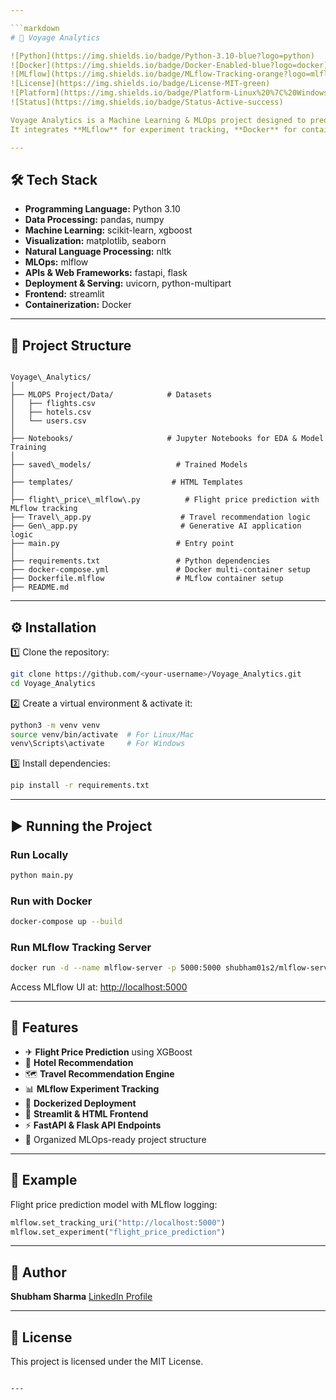 ```yaml
---

```markdown
# 🚀 Voyage Analytics  

![Python](https://img.shields.io/badge/Python-3.10-blue?logo=python)
![Docker](https://img.shields.io/badge/Docker-Enabled-blue?logo=docker)
![MLflow](https://img.shields.io/badge/MLflow-Tracking-orange?logo=mlflow)
![License](https://img.shields.io/badge/License-MIT-green)
![Platform](https://img.shields.io/badge/Platform-Linux%20%7C%20Windows-lightgrey)
![Status](https://img.shields.io/badge/Status-Active-success)

Voyage Analytics is a Machine Learning & MLOps project designed to predict flight prices, recommend travel options, and classify travel-related data using advanced ML models.  
It integrates **MLflow** for experiment tracking, **Docker** for containerization, and provides both **REST API** (FastAPI/Flask) and **Streamlit** interfaces for user interaction.

---
```


## 🛠 Tech Stack

- **Programming Language:** Python 3.10  
- **Data Processing:** pandas, numpy  
- **Machine Learning:** scikit-learn, xgboost  
- **Visualization:** matplotlib, seaborn  
- **Natural Language Processing:** nltk  
- **MLOps:** mlflow  
- **APIs & Web Frameworks:** fastapi, flask  
- **Deployment & Serving:** uvicorn, python-multipart  
- **Frontend:** streamlit  
- **Containerization:** Docker  

---

## 📂 Project Structure

```

Voyage\_Analytics/
│
├── MLOPS Project/Data/            # Datasets
│   ├── flights.csv
│   ├── hotels.csv
│   └── users.csv
│
├── Notebooks/                     # Jupyter Notebooks for EDA & Model Training
│
├── saved\_models/                   # Trained Models
│
├── templates/                      # HTML Templates
│
├── flight\_price\_mlflow\.py          # Flight price prediction with MLflow tracking
├── Travel\_app.py                    # Travel recommendation logic
├── Gen\_app.py                       # Generative AI application logic
├── main.py                          # Entry point
│
├── requirements.txt                 # Python dependencies
├── docker-compose.yml               # Docker multi-container setup
├── Dockerfile.mlflow                # MLflow container setup
├── README.md

````

---

## ⚙️ Installation

1️⃣ Clone the repository:  
```bash
git clone https://github.com/<your-username>/Voyage_Analytics.git
cd Voyage_Analytics
````

2️⃣ Create a virtual environment & activate it:

```bash
python3 -m venv venv
source venv/bin/activate  # For Linux/Mac
venv\Scripts\activate     # For Windows
```

3️⃣ Install dependencies:

```bash
pip install -r requirements.txt
```

---

## ▶️ Running the Project

### **Run Locally**

```bash
python main.py
```

### **Run with Docker**

```bash
docker-compose up --build
```

### **Run MLflow Tracking Server**

```bash
docker run -d --name mlflow-server -p 5000:5000 shubham01s2/mlflow-server:v1
```

Access MLflow UI at: [http://localhost:5000](http://localhost:5000)

---

## 🌟 Features

* ✈ **Flight Price Prediction** using XGBoost
* 🏨 **Hotel Recommendation**
* 🗺 **Travel Recommendation Engine**
* 📊 **MLflow Experiment Tracking**
* 🐳 **Dockerized Deployment**
* 🎨 **Streamlit & HTML Frontend**
* ⚡ **FastAPI & Flask API Endpoints**
* 📂 Organized MLOps-ready project structure

---

## 📌 Example

Flight price prediction model with MLflow logging:

```python
mlflow.set_tracking_uri("http://localhost:5000")
mlflow.set_experiment("flight_price_prediction")
```

---

## 👤 Author

**Shubham Sharma**
[LinkedIn Profile](https://www.linkedin.com/in/shubham-sharma611/)

---

## 📜 License

This project is licensed under the MIT License.

```

---

```
